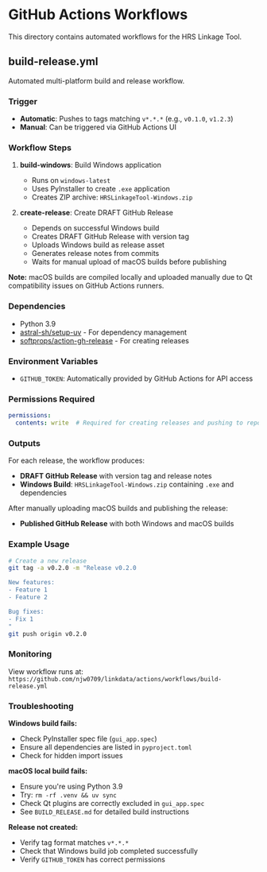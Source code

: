 # GitHub Actions Workflows

This directory contains automated workflows for the HRS Linkage Tool.

## build-release.yml

Automated multi-platform build and release workflow.

### Trigger

- **Automatic**: Pushes to tags matching `v*.*.*` (e.g., `v0.1.0`, `v1.2.3`)
- **Manual**: Can be triggered via GitHub Actions UI

### Workflow Steps

1. **build-windows**: Build Windows application
   - Runs on `windows-latest`
   - Uses PyInstaller to create `.exe` application
   - Creates ZIP archive: `HRSLinkageTool-Windows.zip`

2. **create-release**: Create DRAFT GitHub Release
   - Depends on successful Windows build
   - Creates DRAFT GitHub Release with version tag
   - Uploads Windows build as release asset
   - Generates release notes from commits
   - Waits for manual upload of macOS builds before publishing

**Note:** macOS builds are compiled locally and uploaded manually due to Qt compatibility issues on GitHub Actions runners.

### Dependencies

- Python 3.9
- [astral-sh/setup-uv](https://github.com/astral-sh/setup-uv) - For dependency management
- [softprops/action-gh-release](https://github.com/softprops/action-gh-release) - For creating releases

### Environment Variables

- `GITHUB_TOKEN`: Automatically provided by GitHub Actions for API access

### Permissions Required

```yaml
permissions:
  contents: write  # Required for creating releases and pushing to repository
```

### Outputs

For each release, the workflow produces:
- **DRAFT GitHub Release** with version tag and release notes
- **Windows Build**: `HRSLinkageTool-Windows.zip` containing `.exe` and dependencies

After manually uploading macOS builds and publishing the release:
- **Published GitHub Release** with both Windows and macOS builds

### Example Usage

```bash
# Create a new release
git tag -a v0.2.0 -m "Release v0.2.0

New features:
- Feature 1
- Feature 2

Bug fixes:
- Fix 1
"
git push origin v0.2.0
```

### Monitoring

View workflow runs at:
`https://github.com/njw0709/linkdata/actions/workflows/build-release.yml`

### Troubleshooting

**Windows build fails:**
- Check PyInstaller spec file (`gui_app.spec`)
- Ensure all dependencies are listed in `pyproject.toml`
- Check for hidden import issues

**macOS local build fails:**
- Ensure you're using Python 3.9
- Try: `rm -rf .venv && uv sync`
- Check Qt plugins are correctly excluded in `gui_app.spec`
- See `BUILD_RELEASE.md` for detailed build instructions

**Release not created:**
- Verify tag format matches `v*.*.*`
- Check that Windows build job completed successfully
- Verify `GITHUB_TOKEN` has correct permissions

